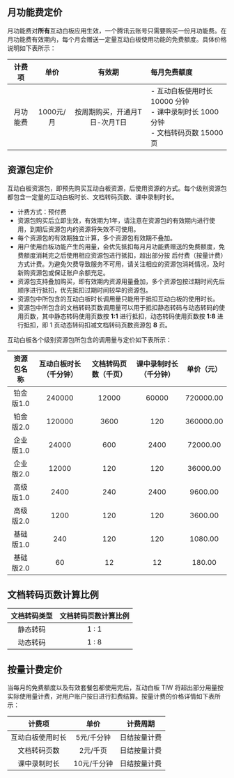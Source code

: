 ## 月功能费定价

月功能费对**所有**互动白板应用生效，一个腾讯云账号只需要购买一份月功能费。在月功能费有效期内，每个月会赠送一定量互动白板使用功能的免费额度。具体价格说明如下表所示：

|  计费项  |   单价    |            有效期             | 每月免费额度                                                                          |
| :------: | :-------: | :---------------------------: | :------------------------------------------------------------------------------------ |
| 月功能费 | 1000元/月 | 按周期购买，开通月T日-次月T日 | - 互动白板使用时长 10000 分钟 <br />- 课中录制时长 1000 分钟 <br /> - 文档转码页数 15000 页 |

## 资源包定价

互动白板资源包，即预先购买互动白板资源，后使用资源的方式。每个级别资源包都包含一定量的互动白板时长、文档转码页数、课中录制时长。

- 计费方式：预付费
- 资源包购买后立即生效，有效期为1年，请注意在资源包的有效期内进行使用，到期后资源包内的资源将失效不可使用。
- 每个资源包的有效期独立计算，多个资源包有效期不叠加。
- 用户使用白板功能产生的用量，会优先抵扣每月月功能费赠送的免费额度，免费额度消耗完之后使用相应资源包进行抵扣，超出部分按 后付费（按量计费）方式计费。为避免欠费导致服务不可用，请关注相应的资源包消耗情况，及时新购资源包或保证账户余额充足。
- 资源包支持叠加购买，即有效期内资源用量叠加，多个资源包按过期时间先后顺序进行抵扣，优先抵扣过期时间较早的资源包。
- 资源包中所包含的互动白板时长调用量只能用于抵扣互动白板的使用时长。
- 资源包中所包含的文档转码页数调用量可以用于抵扣静态转码与动态转码的使用页数，其中静态转码使用页数按 **1:1** 进行抵扣，动态转码使用页数按 **1:8** 进行抵扣，即 1 页动态转码扣减文档转码页数资源包 **8** 页。

互动白板各个级别资源包所包含的调用量与定价如下表所示：

| 资源包名称 | 互动白板时长（千分钟） | 文档转码页数（千页） | 课中录制时长（千分钟） | 单价（元） |
| :--------: | :------------------: | :----------------: | :------------------: | :--------: |
| 铂金版1.0  |        240000        |       12000        |        60000         | 720000.00  |
| 铂金版2.0  |        120000        |        3600        |         120          | 360000.00  |
| 企业版1.0  |        24000         |        600         |         2400         |  72000.00  |
| 企业版2.0  |        12000         |        120         |         120          |  36000.00  |
| 高级版1.0  |         2400         |        240         |         2400         |  9600.00   |
| 高级版2.0  |         1200         |        120         |         120          |  3600.00   |
| 基础版1.0  |         240          |        120         |         120          |  1080.00   |
| 基础版2.0  |          60          |         12         |          12          |   180.00   |

## 文档转码页数计算比例
| 文档转码类型 | 文档转码页数计算比例 | 
| :----------: | :------------------: |
|   静态转码   |        1 : 1         |
|   动态转码   |        1 : 8         |

## 按量计费定价

当每月的免费额度以及有效套餐包都使用完后，互动白板 TIW 将超出部分用量按实际使用量计费，对用户账户按日进行扣费结算。按量计费的价格详情如下表所示：

|      计费项      |    单价    |   计费周期   |
| :--------------: | :---------: | :----------: |
| 互动白板使用时长 | 5元/千分钟 | 日结按量计费 |
|   文档转码页数   |  2元/千页   | 日结按量计费 |
|   课中录制时长   | 10元/千分钟 | 日结按量计费 |
